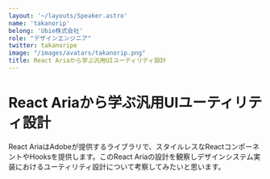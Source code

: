 ```yaml
---
layout: '~/layouts/Speaker.astro'
name: 'takanorip'
belong: 'Ubie株式会社'
role: "デザインエンジニア"
twitter: takanoripe
image: "/images/avatars/takanorip.png"
title: React Ariaから学ぶ汎用UIユーティリティ設計	
---
```


# React Ariaから学ぶ汎用UIユーティリティ設計	

React AriaはAdobeが提供するライブラリで、スタイルレスなReactコンポーネントやHooksを提供します。このReact Ariaの設計を観察しデザインシステム実装におけるユーティリティ設計について考察してみたいと思います。
